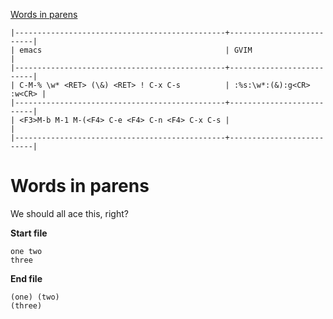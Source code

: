 [to solve]:https://www.vimgolf.com/challenges/5192f96ad8df110002000002

[Words in parens][to solve]

```
|-----------------------------------------------+--------------------------|
| emacs                                         | GVIM                     |
|-----------------------------------------------+--------------------------|
| C-M-% \w* <RET> (\&) <RET> ! C-x C-s          | :%s:\w*:(&):g<CR> :w<CR> |
|-----------------------------------------------+--------------------------|
| <F3>M-b M-1 M-(<F4> C-e <F4> C-n <F4> C-x C-s |                          |
|-----------------------------------------------+--------------------------|
```
# Words in parens

We should all ace this, right?

**Start file**

```
one two
three
```

**End file**

```
(one) (two)
(three)
```
